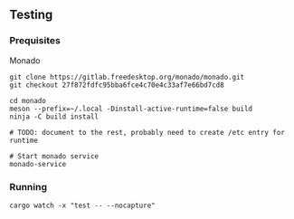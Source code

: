 

## Testing

### Prequisites

Monado

    git clone https://gitlab.freedesktop.org/monado/monado.git
    git checkout 27f872fdfc95bba6fce4c70e4c33af7e66bd7cd8

    cd monado
    meson --prefix=~/.local -Dinstall-active-runtime=false build
    ninja -C build install

    # TODO: document to the rest, probably need to create /etc entry for runtime

    # Start monado service
    monado-service


### Running

    cargo watch -x "test -- --nocapture"

